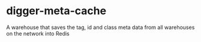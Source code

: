 digger-meta-cache
=================

A warehouse that saves the tag, id and class meta data from all warehouses on the network into Redis
